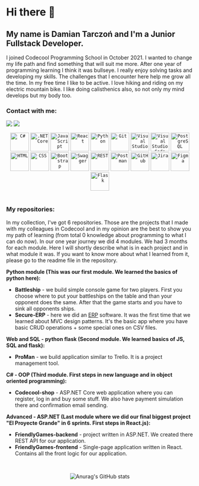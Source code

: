 # Hi there 👋 

## My name is Damian Tarczoń and I'm a Junior Fullstack Developer.

I joined Codecool Programming School in October 2021. I wanted to change my life path and find something that will suit me more. After one year of programming learning I think it was bullseye. I really enjoy solving tasks and developing my skills. The challenges that I encounter here help me grow all the time. In my free time I like to be active. I love hiking and riding on my electric mountain bike. I like doing calisthenics also, so not only my mind develops but my body too.

### Contact with me:

[<img src="https://img.shields.io/badge/Gmail-D14836?style=for-the-badge&logo=gmail&logoColor=white">](mailto:tarczon96@gmail.com)
[<img src="https://img.shields.io/badge/LinkedIn-0077B5?style=for-the-badge&logo=linkedin&logoColor=white">](https://www.linkedin.com/in/damian-tarczoń/)

<div align="center">
    <code><img height="50" src="https://user-images.githubusercontent.com/25181517/121405384-444d7300-c95d-11eb-959f-913020d3bf90.png" alt="C#" title="C#" /></code>
	<code><img height="50" src="https://user-images.githubusercontent.com/25181517/121405754-b4f48f80-c95d-11eb-8893-fc325bde617f.png" alt=".NET Core" title=".NET Core" /></code>
    <code><img height="50" src="https://user-images.githubusercontent.com/25181517/117447155-6a868a00-af3d-11eb-9cfe-245df15c9f3f.png" alt="JavaScript" title="JavaScript" /></code>
    <code><img height="50" src="https://user-images.githubusercontent.com/25181517/183897015-94a058a6-b86e-4e42-a37f-bf92061753e5.png" alt="React" title="React" /></code>
    <code><img height="50" src="https://user-images.githubusercontent.com/25181517/183423507-c056a6f9-1ba8-4312-a350-19bcbc5a8697.png" alt="Python" title="Python" /></code>
	<code><img height="50" src="https://user-images.githubusercontent.com/25181517/192108372-f71d70ac-7ae6-4c0d-8395-51d8870c2ef0.png" alt="Git" title="Git" /></code>
    <code><img height="50" src="https://cdn.jsdelivr.net/gh/devicons/devicon/icons/visualstudio/visualstudio-plain.svg" alt="Visual Studio" title="Visual Studio" /></code>
    <code><img height="50" src="https://user-images.githubusercontent.com/25181517/192108891-d86b6220-e232-423a-bf5f-90903e6887c3.png" alt="Visual Studio Code" title="Visual Studio Code" /></code>
    <code><img height="50" src="https://user-images.githubusercontent.com/25181517/117208740-bfb78400-adf5-11eb-97bb-09072b6bedfc.png" alt="PostgreSQL" title="PostgreSQL" /></code>
	<code><img height="50" src="https://user-images.githubusercontent.com/25181517/117447535-f00a3a00-af3d-11eb-89bf-45aaf56dbaf1.png" alt="HTML" title="HTML" /></code>
	<code><img height="50" src="https://user-images.githubusercontent.com/25181517/183898674-75a4a1b1-f960-4ea9-abcb-637170a00a75.png" alt="CSS" title="CSS" /></code>
	<code><img height="50" src="https://user-images.githubusercontent.com/25181517/183898054-b3d693d4-dafb-4808-a509-bab54cf5de34.png" alt="Bootstrap" title="Bootstrap" /></code>
	<code><img height="50" src="https://user-images.githubusercontent.com/25181517/186711335-a3729606-5a78-4496-9a36-06efcc74f800.png" alt="Swagger" title="Swagger" /></code>
	<code><img height="50" src="https://user-images.githubusercontent.com/25181517/192107858-fe19f043-c502-4009-8c47-476fc89718ad.png" alt="REST" title="REST" /></code>
	<code><img height="50" src="https://user-images.githubusercontent.com/25181517/192109061-e138ca71-337c-4019-8d42-4792fdaa7128.png" alt="Postman" title="Postman" /></code>
    <code><img height="50" src="https://user-images.githubusercontent.com/25181517/192108374-8da61ba1-99ec-41d7-80b8-fb2f7c0a4948.png" alt="GitHub" title="GitHub" /></code>
	<code><img height="50" src="https://user-images.githubusercontent.com/25181517/183912952-83784e94-629d-4c34-a961-ae2ae795b662.png" alt="Jira" title="Jira" /></code>
	<code><img height="50" src="https://user-images.githubusercontent.com/25181517/189715289-df3ee512-6eca-463f-a0f4-c10d94a06b2f.png" alt="Figma" title="Figma" /></code>
	<code><img height="50" src="https://user-images.githubusercontent.com/25181517/183423775-2276e25d-d43d-4e58-890b-edbc88e915f7.png" alt="Flask" title="Flask" /></code>
</div>
</br>

### My repositories:
In my collection, I've got 6 repositories. Those are the projects that I made with my colleagues in Codecool and in my opinion are the best to show you my path of learning (from total 0 knowledge about programming to what I can do now). In our one year journey we did 4 modules. We had 3 months for each module. Here I will shortly describe what is in each project and in what module it was. If you want to know more about what I learned from it, please go to the readme file in the repository.

<strong>Python module (This was our first module. We learned the basics of python here):</strong>
<ul>
 <li>
 	<b>Battleship</b> - we build simple console game for two players. First you choose where to put your battleships on the table and than your opponent does the same. After that the game starts and you have to sink all opponents ships.
 </li>
 <li>
	<b>Secure-ERP</b> - here we did an <a href="https://en.wikipedia.org/wiki/Enterprise_resource_planning">ERP</a> software. It was the first time that we learned about MVC design patterns. It's the basic app where you have basic CRUD operations + some special ones on CSV files.
 </li>
</ul>

<strong>Web and SQL - python flask (Second module. We learned basics of JS, SQL and flask):</strong>
<ul>
 <li>
 	<b>ProMan</b> - we build application similar to Trello. It is a project management tool.
 </li>
</ul>

<strong>C# - OOP (Third module. First steps in new language and in object oriented programming):</strong>
<ul>
 <li>
 	<b>Codecool-shop</b> - ASP.NET Core web application where you can register, log in and buy some stuff. We also have payment simulation there and confirmation email sending.
 </li>
</ul>

<strong>Advanced - ASP.NET (Last module where we did our final biggest project "El Proyecte Grande" in 6 sprints. First steps in React.js):</strong>
<ul>
 <li>
	<b>FriendlyGames-backend</b> - project written in ASP.NET. We created there REST API for our application.
 </li>
 <li>
	<b>FriendlyGames-frontend</b> - Single-page application written in React. Contains all the front logic for our application.
 </li>
</ul>
</br>

<div align="center">

![Anurag's GitHub stats](https://github-readme-stats.vercel.app/api?username=DamianTarczon&count_private=true&hide=contribs,prs,issues&show_icons=true&&theme=vision-friendly-dark)
</div>